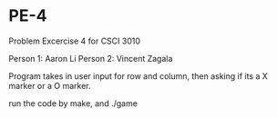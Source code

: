 # PE-4
Problem Excercise 4 for CSCI 3010

Person 1: Aaron Li
Person 2: Vincent Zagala

Program takes in user input for row and column, then asking if its a X marker or a O marker.

run the code by make, and ./game
